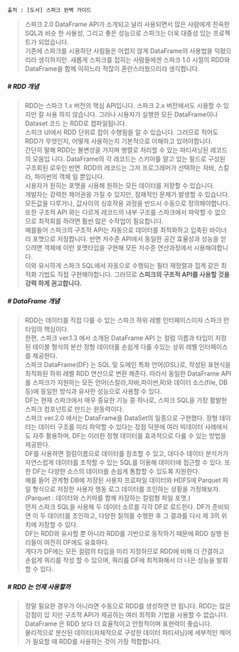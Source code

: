`출처 : [도서] 스파크 완벽 가이드`

> 스파크 2.0 DataFrame API가 소개되고 널리 사용되면서 많은 사람에게 친숙한 SQL과 비슷 한 사용성, 그리고 좋은 성능으로 스파크는 더욱 대중성 있는 프로젝트가 되었습니다. \
>기존에 스파크를 시용하던 사림들은 어렵지 않게 DataFrame의 사용법을 익혔으리라 생긱하지만. 새롭게 스파크를 접히는 사람들에겐 스파크 1.0 시절의 RDD와 DataFrame을 함께 익히느라 적잖이 혼란스러웠으리라 생긱합니다.

##### # RDD 개념
>RDD는 스파크 1.x 버전의 핵심 API입니다. 스파크 2.x 버전에서도 시용할 수 있지만 잘 사용 하지 않습니다. 그러나 시용자가 실행한 모든 DataFrame이나 Dataset 코드 는 RDD로 컴파일됩니다. \
>스피크 UI에서 RDD 단위로 잡이 수행됨을 알 수 있습니다. 그러므로 적어도 RDD가 무엇인지, 어떻게 사용하는지 기본적으로 이해하고 있어야합니다.\
간단히 말해 RDD는 불변성을 가지며 병렬로 처리할 수 있는 파티셔닝된 레코드의 모음입 니다. DataFrame의 각 레코드는 스키마틀 알고 있는 필드로 구성된 구조회된 로우인 반면. RDD의 레코드는 그저 프로그래머가 선택하는 자바, 스칼라, 파이썬의 객체 일 뿐입니다.\
>시용자가 원히는 포맷을 시용해 원하는 모든 데이터를 저장할 수 있습니다.\
>개발자는 강력한 제어권을 가질 수 있지만, 잠재적인 문제가 발생할 수 있습니다. 모든값을 다루거나, 값사이의 싱호작용 과정을 반드시 수동으로 정의해야합니다.\
>또한 구조적 API 와는 다르게 레코드의 내부 구조를 스파크에서 파악할 수 없으므로 최적회를 하려면 훨씬 많은 수작업이 필요합니다.\
예를들어 스파크의 구조적 API는 자동으로 데이터를 최적화하고 입축된 바이너리 포맷으로 저장합니다. 반면 저수준 API에서 동일한 공간 효율성과 성능을 얻으려면 객체에 이런 포맷타입을 구현해 모든 저수준 연산과정에서 시용해야합니다.\
>이와 유시하게 스파크 SQL에서 자동으로 수행되는 필터 재정렬과 집계 같은 최적화 기법도 직접 구현해야합니다. 그러므로 **스피크의 구조적 API를 사용할 것을 강력 하게 권고합니다.**

##### # DataFrame 개념
>RDD는 데이터를 직접 다룰 수 있는 스파크 하위 레벨 인터페이스이자 스파크 런타임의 핵심이다. \
>한편, 스파크 ver.1.3 에서 소개된 DataFrame API 는 컬럼 이름과 타입이 지정된 테이블 형식의 분산 정형 데이터를 손쉽게 다룰 수있는 상위 레벨 인터페이스를 제공한다.\
>스파크 DataFrame(DF) 는 SQL 및 도메인 특화 언어(DSL)로, 작성된 표현식을 최적화된 하위 레벨 RDD 연산으로 변환 해준다.
>따라서 동일한 DataFrame API를 스파크가 지원하는 모든 언어(스칼라,자바,파이썬,R)와 데이터 소스(file, DB 등)에 동일한 방식과 유사한 성능으로 사용할 수 있다. \
>DF는 현재 스파크에서 매우 중요한 기능 중 하나로, 스파크 SQL을 가장 활발한 스파크 컴포넌트로 만드는 원동력이다.\
>스파크 ver.2.0 에서는 DataFrame을 DataSet의 일종으로 구현했다.
>정형 데이터는 데이터 구조를 미리 파악할 수 있다는 장점 덕분에 여러 빅데이터 사례에서도 자주 활용하며, DF는 이러한 정형 데이터를 효과적으로 다룰 수 있는 방법을 제공한다. \
>DF를 사용하면 컬럼이름으로 데이터를 참조할 수 있고, 대다수 데이터 분석가가 자연스럽게 데이터를 조작할 수 있는 SQL를 이용해 데이터에 접근할 수 있다. 또한 DF는 다양한 소스의 데이터를 손쉽게 통합할 수 있도록 지원한다. \
>예를 들어 관계형 DB에 저장된 사용자 프로파일 데이터와 HDFS에 Parquet 파일 형식으로 저장한 사용자 행동 로그 데이터를 조인하는 상황을 가정해보자.(Parquet : 데이터와 스키마를 함께 저장하는 칼럼형 파일 포맷.) \
>먼저 스파크 SQL을 사용해 두 데이터 소르를 각각 DF로 로드한다. DF가 준비되면 이 두 데이터를 조인하고, 다양한 질의를 수행한 후 그 결과를 다시 제 3의 위치에 저장할 수 있다. \
>DF는 RDD와 유사할 뿐 아니라 RDD를 기반으로 동작하기 때문에 RDD 실행 원리들이 여전히 DF에도 유효하다.\
>게다가 DF에는 모든 컬럼의 타입을 미리 지정하므로 RDD에 비해 더 간결하고 손쉽게 쿼리를 작성 할 수 있으며, 쿼리를 DF에 최적화해서 더 나은 성능을 발휘할 수 있다.

##### # RDD 는 언제 사용할까
> 정말 필요한 경우가 아니라면 수동으로 RDD를 생성하면 안 됩니다. RDD는 많은 강점이 있 지만 구조적 API가 제공하는 여러 최적화 기법을 사용할 수 없습니다. DataFrame 은 RDD 보다 더 효율적이고 안정적이며 표현력이 좋습니다.\
>물리적으로 분산된 데이터(자체적으로 구성한 데이터 파티셔닝)에 세부적인 제어가 필요할 때 RDD를 사용하는 것이 가장 적합합니다.
